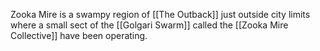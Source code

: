 Zooka Mire is a swampy region of [[The Outback]] just outside city limits where a small sect of the [[Golgari Swarm]] called the [[Zooka Mire Collective]] have been operating.